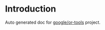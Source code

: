 # Introduction
Auto generated doc for [google/or-tools](https://github.com/google/or-tools) project.
